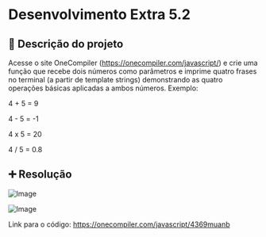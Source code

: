 # Desenvolvimento Extra 5.2

## 📝 Descrição do projeto
Acesse o site OneCompiler (https://onecompiler.com/javascript/) e crie uma função que recebe dois números como parâmetros e imprime quatro frases no terminal (a partir de template strings) demonstrando as quatro operações básicas aplicadas a ambos números. Exemplo:

4 + 5 = 9

4 - 5 = -1

4 x 5 = 20

4 / 5 = 0.8 

## ➕ Resolução

![Image](https://github.com/user-attachments/assets/5e80bfd9-15ae-4b95-acd8-138256dcbb3f)

![Image](https://github.com/user-attachments/assets/ba8568ed-438f-4f0f-bb08-144e29bce502)

Link para o código: https://onecompiler.com/javascript/4369muanb
